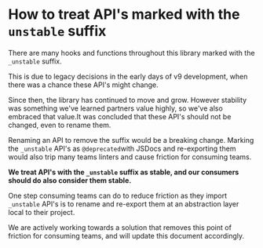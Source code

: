 # How to treat API's marked with the `unstable` suffix

There are many hooks and functions throughout this library marked with the `_unstable` suffix.

This is due to legacy decisions in the early days of v9 development, when there was a chance these API's might change.

Since then, the library has continued to move and grow. However stability was something we've learned partners value highly, so we've also embraced that value.It was concluded that these API's should not be changed, even to rename them.

Renaming an API to remove the suffix would be a breaking change. Marking the `_unstable` API's as `@deprecated`with JSDocs and re-exporting them would also trip many teams linters and cause friction for consuming teams.

**We treat API's with the `_unstable` suffix as stable, and our consumers should do also consider them stable.**

One step consuming teams can do to reduce friction as they import `_unstable` API's is to rename and re-export them at an abstraction layer local to their project.

We are actively working towards a solution that removes this point of friction for consuming teams, and will update this document accordingly.
